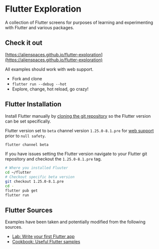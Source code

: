 # Flutter Exploration

A collection of Flutter screens for purposes of learning and experimenting with Flutter and various packages.

## Check it out

[https://alienspaces.github.io/flutter-exploration](https://alienspaces.github.io/flutter-exploration)

All examples should work with web support.

* Fork and clone
* `flutter run --debug --hot`
* Explore, change, hot reload, go crazy!

## Flutter Installation

Install Flutter manually by [cloning the git repository](https://flutter.dev/docs/get-started/install/linux) so the Flutter version can be set specifically.

Flutter version set to `beta` channel version `1.25.0-8.1.pre` for [web support](https://flutter.dev/docs/development/platform-integration/web) prior to `null safety`.

```sh
flutter channel beta
```

If you have issues setting the Flutter version navigate to your Flutter git repository and checkout the `1.25.0-8.1.pre` tag.

```sh
# Where you installed Fluuter
cd ~/flutter
# Checkout specific beta version
git checkout 1.25.0-8.1.pre
cd -
flutter pub get
flutter run
```

## Flutter Sources

Examples have been taken and potentially modified from the following sources.

* [Lab: Write your first Flutter app](https://flutter.dev/docs/get-started/codelab)
* [Cookbook: Useful Flutter samples](https://flutter.dev/docs/cookbook)
